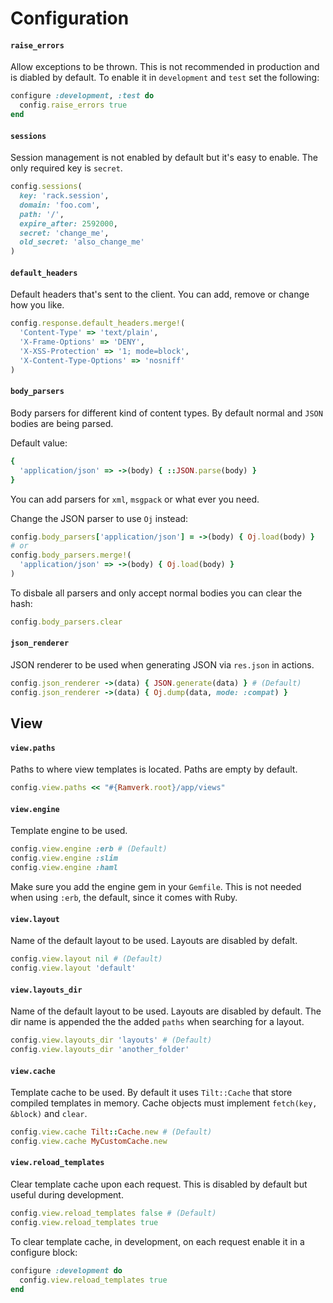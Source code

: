 # Configuration

#### `raise_errors`
Allow exceptions to be thrown. This is not recommended in production and is diabled by default. To
enable it in `development` and `test` set the following:

```ruby
configure :development, :test do
  config.raise_errors true
end
```

#### `sessions`
Session management is not enabled by default but it's easy to enable. The only required key
is `secret`.

```ruby
config.sessions(
  key: 'rack.session',
  domain: 'foo.com',
  path: '/',
  expire_after: 2592000,
  secret: 'change_me',
  old_secret: 'also_change_me'
)
```

#### `default_headers`
Default headers that's sent to the client. You can add, remove or change how you like.

```ruby
config.response.default_headers.merge!(
  'Content-Type' => 'text/plain',
  'X-Frame-Options' => 'DENY',
  'X-XSS-Protection' => '1; mode=block',
  'X-Content-Type-Options' => 'nosniff'
)
```

#### `body_parsers`
Body parsers for different kind of content types. By default normal and `JSON` bodies are being parsed.

Default value:

```ruby
{
  'application/json' => ->(body) { ::JSON.parse(body) }
}
```

You can add parsers for `xml`, `msgpack` or what ever you need.

Change the JSON parser to use `Oj` instead:

```ruby
config.body_parsers['application/json'] = ->(body) { Oj.load(body) }
# or
config.body_parsers.merge!(
  'application/json' => ->(body) { Oj.load(body) }
)
```

To disbale all parsers and only accept normal bodies you can clear the hash:

```ruby
config.body_parsers.clear
```

#### `json_renderer`
JSON renderer to be used when generating JSON via `res.json` in actions.

```ruby
config.json_renderer ->(data) { JSON.generate(data) } # (Default)
config.json_renderer ->(data) { Oj.dump(data, mode: :compat) }
```

## View

#### `view.paths`
Paths to where view templates is located. Paths are empty by default.

```ruby
config.view.paths << "#{Ramverk.root}/app/views"
```

#### `view.engine`
Template engine to be used.

```ruby
config.view.engine :erb # (Default)
config.view.engine :slim
config.view.engine :haml
```

Make sure you add the engine gem in your `Gemfile`. This is not needed when using `:erb`, the default, since it comes with Ruby.

#### `view.layout`
Name of the default layout to be used. Layouts are disabled by defalt.

```ruby
config.view.layout nil # (Default)
config.view.layout 'default'
```

#### `view.layouts_dir`
Name of the default layout to be used. Layouts are disabled by default. The dir name is appended the the added `paths` when searching for a layout.

```ruby
config.view.layouts_dir 'layouts' # (Default)
config.view.layouts_dir 'another_folder'
```

#### `view.cache`
Template cache to be used. By default it uses `Tilt::Cache` that store compiled templates in memory. Cache objects must implement `fetch(key, &block)` and `clear`.

```ruby
config.view.cache Tilt::Cache.new # (Default)
config.view.cache MyCustomCache.new
```

#### `view.reload_templates`
Clear template cache upon each request. This is disabled by default but useful during development.

```ruby
config.view.reload_templates false # (Default)
config.view.reload_templates true
```

To clear template cache, in development, on each request enable it in a configure block:

```ruby
configure :development do
  config.view.reload_templates true
end
```
